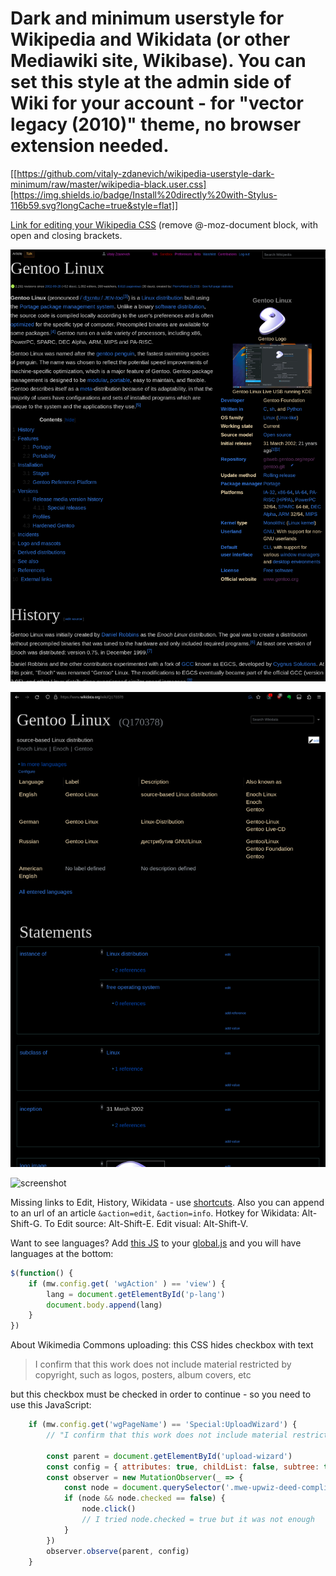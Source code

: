 # Dark and minimum userstyle for Wikipedia and Wikidata (or other Mediawiki site, Wikibase). You can set this style at the admin side of Wiki for your account - for  "vector legacy (2010)" theme, no browser extension needed.

[[https://github.com/vitaly-zdanevich/wikipedia-userstyle-dark-minimum/raw/master/wikipedia-black.user.css][https://img.shields.io/badge/Install%20directly%20with-Stylus-116b59.svg?longCache=true&style=flat]]

[Link for editing your Wikipedia CSS](https://meta.wikipedia.org/wiki/Special:MyPage/global.css) (remove @-moz-document block, with open and closing brackets.

![screenshot](/screenshot.png)

![screenshot](/screenshot-wikidata.png)


![screenshot](/screenshot-prefs.png)

Missing links to Edit, History, Wikidata - use [shortcuts](https://en.wikipedia.org/wiki/Wikipedia:Keyboard_shortcuts). Also you can append to an url of an article `&action=edit`, `&action=info`. Hotkey for Wikidata: Alt-Shift-G. To Edit source: Alt-Shift-E. Edit visual: Alt-Shift-V.

Want to see languages? Add [this JS](https://meta.wikimedia.org/wiki/User:Vitaly_Zdanevich/global.js) to your [global.js](https://meta.wikimedia.org/wiki/Special:MyPage/global.js) and you will have languages at the bottom:

```javascript
$(function() {
	if (mw.config.get( 'wgAction' ) == 'view') {
		lang = document.getElementById('p-lang')
		document.body.append(lang)
	}
})
```

About Wikimedia Commons uploading: this CSS hides checkbox with text
> I confirm that this work does not include material restricted by copyright, such as logos, posters, album covers, etc
> 
but this checkbox must be checked in order to continue - so you need to use this JavaScript:

```javascript
    if (mw.config.get('wgPageName') == 'Special:UploadWizard') {
        // "I confirm that this work does not include material restricted by copyright, such as logos, posters, album covers, etc."

        const parent = document.getElementById('upload-wizard')
        const config = { attributes: true, childList: false, subtree: true }
        const observer = new MutationObserver(_ => {
            const node = document.querySelector('.mwe-upwiz-deed-compliance input')
            if (node && node.checked == false) {
                node.click()
                // I tried node.checked = true but it was not enough
            }
        })
        observer.observe(parent, config)
    }
```
